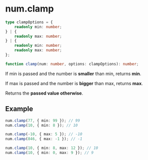 # num.clamp

```ts
type clampOptions = {
    readonly min: number;
} | {
    readonly max: number;
} | {
    readonly min: number;
    readonly max: number;
};

function clamp(num: number, options: clampOptions): number;
```

If min is passed and the number is **smaller** than min, returns **min**.

If max is passed and the number is **bigger** than max, returns **max**.

Returns the **passed value otherwise**.

## Example

```ts
num.clamp(77, { min: 99 }); // 99
num.clamp(10, { min: 8 }); // 10
```

```ts
num.clamp(-10, { max: 5 }); // -10
num.clamp(846, { max: -1 }); // -1
```

```ts
num.clamp(10, { min: 8, max: 12 }); // 10
num.clamp(10, { min: 0, max: 9 }); // 9
```
